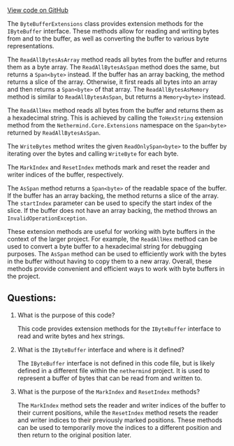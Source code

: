 [View code on GitHub](https://github.com/nethermindeth/nethermind/Nethermind.Serialization.Rlp/ByteBufferExtensions.cs)

The `ByteBufferExtensions` class provides extension methods for the `IByteBuffer` interface. These methods allow for reading and writing bytes from and to the buffer, as well as converting the buffer to various byte representations.

The `ReadAllBytesAsArray` method reads all bytes from the buffer and returns them as a byte array. The `ReadAllBytesAsSpan` method does the same, but returns a `Span<byte>` instead. If the buffer has an array backing, the method returns a slice of the array. Otherwise, it first reads all bytes into an array and then returns a `Span<byte>` of that array. The `ReadAllBytesAsMemory` method is similar to `ReadAllBytesAsSpan`, but returns a `Memory<byte>` instead.

The `ReadAllHex` method reads all bytes from the buffer and returns them as a hexadecimal string. This is achieved by calling the `ToHexString` extension method from the `Nethermind.Core.Extensions` namespace on the `Span<byte>` returned by `ReadAllBytesAsSpan`.

The `WriteBytes` method writes the given `ReadOnlySpan<byte>` to the buffer by iterating over the bytes and calling `WriteByte` for each byte.

The `MarkIndex` and `ResetIndex` methods mark and reset the reader and writer indices of the buffer, respectively.

The `AsSpan` method returns a `Span<byte>` of the readable space of the buffer. If the buffer has an array backing, the method returns a slice of the array. The `startIndex` parameter can be used to specify the start index of the slice. If the buffer does not have an array backing, the method throws an `InvalidOperationException`.

These extension methods are useful for working with byte buffers in the context of the larger project. For example, the `ReadAllHex` method can be used to convert a byte buffer to a hexadecimal string for debugging purposes. The `AsSpan` method can be used to efficiently work with the bytes in the buffer without having to copy them to a new array. Overall, these methods provide convenient and efficient ways to work with byte buffers in the project.
## Questions: 
 1. What is the purpose of this code?
    
    This code provides extension methods for the `IByteBuffer` interface to read and write bytes and hex strings.

2. What is the `IByteBuffer` interface and where is it defined?
    
    The `IByteBuffer` interface is not defined in this code file, but is likely defined in a different file within the `nethermind` project. It is used to represent a buffer of bytes that can be read from and written to.

3. What is the purpose of the `MarkIndex` and `ResetIndex` methods?
    
    The `MarkIndex` method sets the reader and writer indices of the buffer to their current positions, while the `ResetIndex` method resets the reader and writer indices to their previously marked positions. These methods can be used to temporarily move the indices to a different position and then return to the original position later.